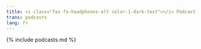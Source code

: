 ```yaml
---
title: <i class="fas fa-headphones-alt color-1-dark-text"></i> Podcast suggestions (en anglais) <i class="fas fa-rss color-1-text"></i>
trans: podcasts
lang: fr
---
```

{% include podcasts.md %}
